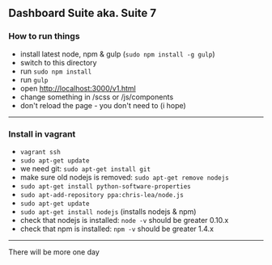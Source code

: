 ## Dashboard Suite aka. Suite 7

### How to run things

* install latest node, npm & gulp (`sudo npm install -g gulp`)
* switch to this directory
* run `sudo npm install`
* run `gulp`
* open [http://localhost:3000/v1.html](http://localhost:3000/v1.html)
* change something in /scss or /js/components
* don't reload the page - you don't need to (i hope)

---

### Install in vagrant 

* `vagrant ssh`
* `sudo apt-get update`
* we need git: `sudo apt-get install git`
* make sure old nodejs is removed: `sudo apt-get remove nodejs`
* `sudo apt-get install python-software-properties`
* `sudo apt-add-repository ppa:chris-lea/node.js`
* `sudo apt-get update`
* `sudo apt-get install nodejs` (installs nodejs & npm)
* check that nodejs is installed: `node -v` should be greater 0.10.x
* check that npm is installed: `npm -v` should be greater 1.4.x

---

There will be more one day